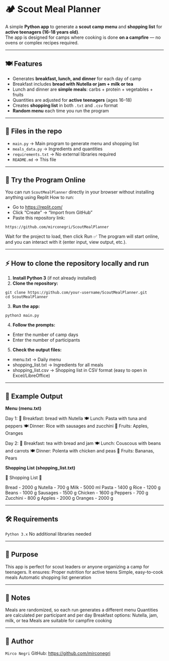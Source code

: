 # 🏕️ Scout Meal Planner

A simple **Python app** to generate a **scout camp menu** and **shopping list** for **active teenagers (16-18 years old)**.  
The app is designed for camps where cooking is done **on a campfire** — no ovens or complex recipes required.

---

## 🍽️ Features

- Generates **breakfast, lunch, and dinner** for each day of camp  
- Breakfast includes **bread with Nutella or jam + milk or tea**  
- Lunch and dinner are **simple meals**: carbs + protein + vegetables + fruits  
- Quantities are adjusted for **active teenagers** (ages 16–18)  
- Creates **shopping list** in both `.txt` and `.csv` format  
- **Random menu** each time you run the program

---

## 📂 Files in the repo

- `main.py` → Main program to generate menu and shopping list  
- `meals_data.py` → Ingredients and quantities  
- `requirements.txt` → No external libraries required  
- `README.md` → This file  

---

## 🚀 Try the Program Online

You can run `ScoutMealPlanner` directly in your browser without installing anything using Replit
How to run:
- Go to https://replit.com/
- Click “Create” → “Import from GitHub”
- Paste this repository link:
```
https://github.com/mirconegri/ScoutMealPlanner
```
Wait for the project to load, then click Run
✅ The program will start online, and you can interact with it (enter input, view output, etc.).

---

## ⚡ How to clone the repository locally and run

1. **Install Python 3** (if not already installed)
2. **Clone the repository:**
```
git clone https://github.com/your-username/ScoutMealPlanner.git
cd ScoutMealPlanner
```
3. **Run the app:**
```
python3 main.py
```
4. **Follow the prompts:**
- Enter the number of camp days
- Enter the number of participants

5. **Check the output files:**
- menu.txt → Daily menu
- shopping_list.txt → Ingredients for all meals
- shopping_list.csv → Shopping list in CSV format (easy to open in Excel/LibreOffice)

---

## 📝 Example Output

**Menu (menu.txt)**

Day 1:
  🍞 Breakfast: bread with Nutella
  🍽️ Lunch: Pasta with tuna and peppers
  🍽️ Dinner: Rice with sausages and zucchini
  🍎 Fruits: Apples, Oranges

Day 2:
  🍞 Breakfast: tea with bread and jam
  🍽️ Lunch: Couscous with beans and carrots
  🍽️ Dinner: Polenta with chicken and peas
  🍎 Fruits: Bananas, Pears

**Shopping List (shopping_list.txt)**

🛒 Shopping List 🛒

Bread                - 2000 g
Nutella              - 700 g
Milk                 - 5000 ml
Pasta                - 1400 g
Rice                 - 1200 g
Beans                - 1000 g
Sausages             - 1500 g
Chicken              - 1600 g
Peppers              - 700 g
Zucchini             - 800 g
Apples               - 2000 g
Oranges              - 2000 g

---

## 🛠️ Requirements

`Python 3.x`
No additional libraries needed

---

## 🎯 Purpose

This app is perfect for scout leaders or anyone organizing a camp for teenagers. It ensures:
Proper nutrition for active teens
Simple, easy-to-cook meals
Automatic shopping list generation

---

## 📌 Notes

Meals are randomized, so each run generates a different menu
Quantities are calculated per participant and per day
Breakfast options: Nutella, jam, milk, or tea
Meals are suitable for campfire cooking

---

## 👤 Author

`Mirco Negri`
GitHub: https://github.com/mirconegri
